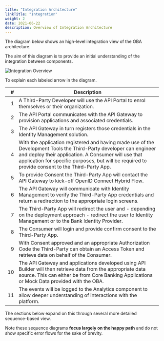 ```yaml
---
title: "Integration Architecture"
linkTitle: "Integration"
weight: 2
date: 2021-06-22
description: Overview of Integration Architecture
---
```


The diagram below shows an high-level integration view of the OBA architecture.

The aim of this diagram is to provide an initial understanding of the integration between components.

![Integration Overview](/Images/Integration_Overview.png)

To explain each labeled arrow in the diagram.

|   # | Description |
| --: | ----------- |
|   1 | A Third-Party Developer will use the API Portal to enrol themselves or their organization. |
|   2 | The API Portal communicates with the API Gateway to provision applications and associated credentials. |
|   3 | The API Gateway in turn registers those credentials in the Identity Management solution. |
|   4 | With the application registered and having made use of the Development Tools the Third-Party developer can engineer and deploy their application. A Consumer will use that application for specific purposes, but will be required to provide consent to  the Third-Party App. |
|   5 | To provide Consent the Third-Party App will contact the API Gateway to kick-off OpenID Connect Hybrid Flow. |
|   6 | The API Gateway will communicate with Identity Management to verify the Third-Party App credentials and return a redirection to the appropriate login screens. |
|   7 | The Third-Party App will redirect the user and - depending on the deployment approach - redirect the user to Identity Management or to the Bank Identity Provider. |
|   8 | The Consumer will login and provide confirm consent to the Third-Party App. |
|   9 | With Consent approved and an appropriate Authorization Code the Third-Party can obtain an Access Token and retrieve data on behalf of the Consumer. |
|  10 | The API Gateway and applications developed using API Builder will then retrieve data from the appropriate data source. This can either be from Core Banking Applications or Mock Data provided with the OBA. |
|  11 | The events will be logged to the Analytics component to allow deeper understanding of interactions with the platform. |

The sections below expand on this through several more detailed sequence-based view.

Note these sequence diagrams **focus largely on the happy path** and do not show specific error flows for the sake of brevity.